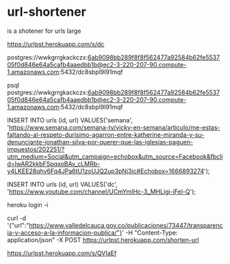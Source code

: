 # url-shortener
is a shotener for urls large

https://urlpst.herokuapp.com/s/dc

postgres://wwkgrrgkackczx:6ab9098bb289f8f8f562477a92584b62fe553705f0d846e64a5cafb4aaedbb1b@ec2-3-220-207-90.compute-1.amazonaws.com:5432/dc8sbpl9l91mqf

psql postgres://wwkgrrgkackczx:6ab9098bb289f8f8f562477a92584b62fe553705f0d846e64a5cafb4aaedbb1b@ec2-3-220-207-90.compute-1.amazonaws.com:5432/dc8sbpl9l91mqf

INSERT INTO urls (id, url) VALUES('semana', 'https://www.semana.com/semana-tv/vicky-en-semana/articulo/me-estas-faltando-al-respeto-durisimo-agarron-entre-katherine-miranda-y-su-denunciante-jonathan-silva-por-querer-que-las-iglesias-paguen-impuestos/202251/?utm_medium=Social&utm_campaign=echobox&utm_source=Facebook&fbclid=IwAR2kkbFSpqxoBAv_cLMRb-y4LKEE28qhv6Fq4JPa6tU1zoUJQ2up3pNj3ic#Echobox=1666893274');

INSERT INTO urls (id, url) VALUES('dc', 'https://www.youtube.com/channel/UCmYmlHc-3_MHLigi-lFel-Q');

heroku login -i

curl -d '{"url":"https://www.valledelcauca.gov.co/publicaciones/73447/transparencia-y-acceso-a-la-informacion-publica/"}' -H "Content-Type: application/json" -X POST https://urlpst.herokuapp.com/shorten-url

https://urlpst.herokuapp.com/s/QVIaEf
